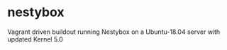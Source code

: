 # nestybox
Vagrant driven buildout running Nestybox on a Ubuntu-18.04 server with updated Kernel 5.0
